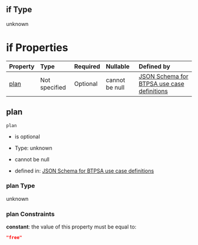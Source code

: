 ## if Type

unknown

# if Properties

| Property      | Type          | Required | Nullable       | Defined by                                                                                                                                                                                                                                  |
| :------------ | :------------ | :------- | :------------- | :------------------------------------------------------------------------------------------------------------------------------------------------------------------------------------------------------------------------------------------ |
| [plan](#plan) | Not specified | Optional | cannot be null | [JSON Schema for BTPSA use case definitions](btpsa-usecase-properties-services-items-allof-2-then-allof-26-then-allof-2-if-properties-plan.md "undefined#/properties/services/items/allOf/2/then/allOf/26/then/allOf/2/if/properties/plan") |

## plan



`plan`

*   is optional

*   Type: unknown

*   cannot be null

*   defined in: [JSON Schema for BTPSA use case definitions](btpsa-usecase-properties-services-items-allof-2-then-allof-26-then-allof-2-if-properties-plan.md "undefined#/properties/services/items/allOf/2/then/allOf/26/then/allOf/2/if/properties/plan")

### plan Type

unknown

### plan Constraints

**constant**: the value of this property must be equal to:

```json
"free"
```
